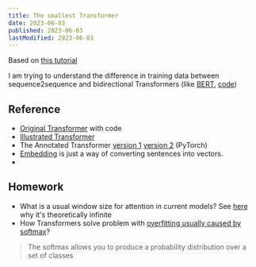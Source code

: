 ```yaml
---
title: The smallest Transformer
date: 2023-06-03
published: 2023-06-03
lastModified: 2023-06-03
---
```


Based on [this tutorial](https://www.tensorflow.org/text/tutorials/transformer)

I am trying to understand the difference in training data between sequence2sequence and bidirectional Transformers (like [BERT](https://arxiv.org/pdf/1810.04805.pdf), [code](https://github.com/tensorflow/models/blob/master/official/legacy/bert/bert_models.py))

## Reference 

- [Original Transformer](https://nlp.seas.harvard.edu/2018/04/03/attention.html) with code
- [Illustrated Transformer](https://jalammar.github.io/illustrated-transformer/)
- The Annotated Transformer [version 1](https://nlp.seas.harvard.edu/2018/04/03/attention.html) [version 2](https://nlp.seas.harvard.edu/annotated-transformer/) (PyTorch)
- [Embedding](https://medium.com/deeper-learning/glossary-of-deep-learning-word-embedding-f90c3cec34ca) is just a way of converting sentences into vectors.
- 


## Homework

- What is a usual window size for attention in current models? See [here](https://stats.stackexchange.com/questions/411736/why-do-attention-models-need-to-choose-a-maximum-sentence-length/411919#411919) why it's theoretically infinite
- How Transformers solve problem with [overfitting usually caused by softmax](https://smerity.com/articles/2017/mixture_of_softmaxes.html)?

> The softmax allows you to produce a probability distribution over a set of classes